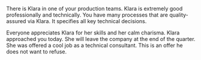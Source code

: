 There is Klara in one of your production teams. Klara is extremely good professionally and technically. You have many processes that are quality-assured via Klara. It specifies all key technical decisions.

Everyone appreciates Klara for her skills and her calm charisma. Klara approached you today. She will leave the company at the end of the quarter. She was offered a cool job as a technical consultant. This is an offer he does not want to refuse.
